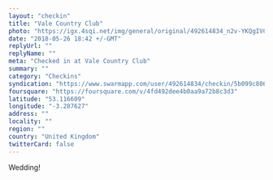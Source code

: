```yaml
---
layout: "checkin"
title: "Vale Country Club"
photo: "https://igx.4sqi.net/img/general/original/492614834_n2v-YKQgIVCQxFy062kXW61nsVCpA25CyVbG2BSUIHU.jpg"
date: "2018-05-26 18:42 +/-GMT"
replyUrl: ""
replyName: ""
meta: "Checked in at Vale Country Club"
summary: ""
category: "Checkins"
syndication: "https://www.swarmapp.com/user/492614834/checkin/5b099c806fd626002cd64836"
foursquare: "https://foursquare.com/v/4fd492dee4b0aa9a72b8c3d3"
latitude: "53.116609"
longitude: "-3.287627"
address: ""
locality: ""
region: ""
country: "United Kingdom"
twitterCard: false
---
```

Wedding!
